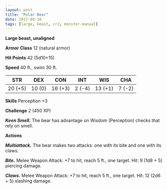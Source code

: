 ```yaml
---
layout: post
title: "Polar Bear"
date: 2017-09-10
tags: [large, beast, cr2, monster-manual]
---
```


**Large beast, unaligned**

**Armor Class** 12 (natural armor)

**Hit Points** 42 (5d10+15)

**Speed** 40 ft., swim 30 ft.

|   STR   |   DEX   |   CON   |   INT   |   WIS   |   CHA   |
|:-----:|:-----:|:-----:|:-----:|:-----:|:-----:|
| 20 (+5) | 10 (0) | 16 (+3) | 2 (-4) | 13 (+1) | 7 (-2) |

**Skills** Perception +3

**Challenge** 2 (450 XP)

***Keen Smell.*** The bear has advantage on Wisdom (Perception) checks that rely on smell.

**Actions**

***Multiattack.*** The bear makes two attacks: one with its bite and one with its claws.

***Bite.*** Melee Weapon Attack: +7 to hit, reach 5 ft., one target. Hit: 9 (1d8 + 5) piercing damage.

***Claws.*** Melee Weapon Attack: +7 to hit, reach 5 ft., one target. Hit: 12 (2d6 + 5) slashing damage.

